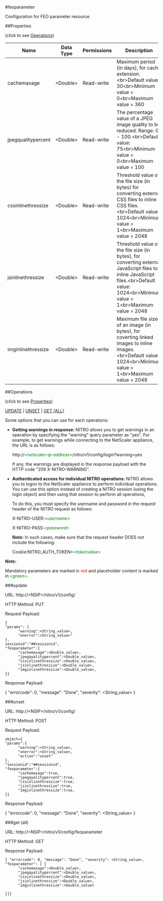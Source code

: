 #feoparameter

Configuration for FEO parameter resource.


##Properties 
<span>(click to see [Operations](#operations))</span>


<table><thead><tr><th>Name</th><th> Data Type</th><th> Permissions</th><th>Description</th></tr></thead><tbody><tr><td>cachemaxage</td><td>&lt;Double></td><td>Read-write</td><td>Maximum period (in days), for cache extension.&lt;br>Default value: 30&lt;br>Minimum value = 0&lt;br>Maximum value = 360</td><tr><tr><td>jpegqualitypercent</td><td>&lt;Double></td><td>Read-write</td><td>The percentage value of a JPEG image quality to be reduced. Range: 0 - 100.&lt;br>Default value: 75&lt;br>Minimum value = 0&lt;br>Maximum value = 100</td><tr><tr><td>cssinlinethressize</td><td>&lt;Double></td><td>Read-write</td><td>Threshold value of the file size (in bytes) for converting external CSS files to inline CSS files.&lt;br>Default value: 1024&lt;br>Minimum value = 1&lt;br>Maximum value = 2048</td><tr><tr><td>jsinlinethressize</td><td>&lt;Double></td><td>Read-write</td><td>Threshold value of the file size (in bytes), for converting external JavaScript files to inline JavaScript files.&lt;br>Default value: 1024&lt;br>Minimum value = 1&lt;br>Maximum value = 2048</td><tr><tr><td>imginlinethressize</td><td>&lt;Double></td><td>Read-write</td><td>Maximum file size of an image (in bytes), for coverting linked images to inline images.&lt;br>Default value: 1024&lt;br>Minimum value = 1&lt;br>Maximum value = 2048</td><tr></tbody></table>
##Operations 
<span>(click to see [Properties](#properties))</span>


[UPDATE](#update) | [UNSET](#unset) | [GET (ALL)](#get-(all))


Some options that you can use for each operations:
<ul><li><p><b>Getting warnings in response:</b> NITRO allows you to get warnings in an operation by specifying the "warning" query parameter as "yes". For example, to get warnings while connecting to the NetScaler appliance, the URL is as follows:</p><p>http://<span style="color:green;font-style:italic;">&lt;netscaler-ip-address&gt;</span>/nitro/v1/config/login?warning=yes</p><p>If any, the warnings are displayed in the response payload with the HTTP code "209 X-NITRO-WARNING".</p></li><li><p><b>Authenticated access for individual NITRO operations:</b> NITRO allows you to logon to the NetScaler appliance to perform individual operations. You can use this option instead of creating a NITRO session (using the login object) and then using that session to perform all operations,</p><p>To do this, you must specify the username and password in the request header of the NITRO request as follows:</p><p>X-NITRO-USER:<span style="color:green;font-style:italic;">&lt;username&gt;</span></p><p>X-NITRO-PASS:<span style="color:green;font-style:italic;">&lt;password&gt;</span></p><p><b>Note:</b> In such cases, make sure that the request header DOES not include the following:</p><p>Cookie:NITRO_AUTH_TOKEN=<span style="color:green;font-style:italic;">&lt;tokenvalue&gt;</span></p></li></ul>



***Note:*** 
Mandatory parameters are marked in <span style="color:#FF0000;">red</span> and placeholder content is marked in <span style="color:green;font-style:italic">&lt;green&gt;</span>.

###update



URL: http://&lt;NSIP&gt;/nitro/v1/config/
HTTP Method: PUT
Request Payload: ```{"params": {      "warning":<String_value>,      "onerror":<String_value>"},sessionid":"##sessionid","feoparameter":{      "cachemaxage":<Double_value>,      "jpegqualitypercent":<Double_value>,      "cssinlinethressize":<Double_value>,      "jsinlinethressize":<Double_value>,      "imginlinethressize":<Double_value>,}}```
Response Payload: 
{ "errorcode": 0, "message": "Done", "severity": <String_value> }


###unset



URL: http://&lt;NSIP&gt;/nitro/v1/config/
HTTP Method: POST
Request Payload: ```object={"params":{      "warning":<String_value>,      "onerror":<String_value>,      "action":"unset"},"sessionid":"##sessionid","feoparameter":{      "cachemaxage":true,      "jpegqualitypercent":true,      "cssinlinethressize":true,      "jsinlinethressize":true,      "imginlinethressize":true,}}```
Response Payload: 
{ "errorcode": 0, "message": "Done", "severity": <String_value> }


###get (all)



URL: http://&lt;NSIP&gt;/nitro/v1/config/feoparameter
HTTP Method: GET
Response Payload: ```{ "errorcode": 0, "message": "Done", "severity": <String_value>, "feoparameter": [ {      "cachemaxage":<Double_value>,      "jpegqualitypercent":<Double_value>,      "cssinlinethressize":<Double_value>,      "jsinlinethressize":<Double_value>,      "imginlinethressize":<Double_value>}]}```



